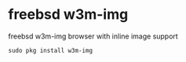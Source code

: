 # freebsd w3m-img

freebsd w3m-img browser with inline image support

```
sudo pkg install w3m-img
```
